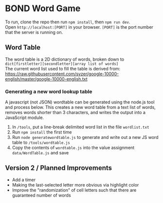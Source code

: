 # BOND Word Game

To run, clone the repo then run `npm install`, then `npm run dev`.  
Open `http://localhost:[PORT]` in your browser. `[PORT]` is the port number that the server is running on.

## Word Table
The word table is a 2D dictionary of words, broken down to `dict[firstletter][secondletter][array list of words]`  
The current word list used to fill the table is derived from: https://raw.githubusercontent.com/syzer/google-10000-english/master/google-10000-english.txt
### Generating a new word lookup table
A javascript (not JSON) wordtable can be generated using the node.js tool and process below. This creates a new word table from a text list of words, removes words shorter than 3 characters, and writes the output into a JavaScript module.  
1. In `/tools`, put a line-break delimited word list in the file `wordlist.txt`
2. Run `npm install` the first time
3. Run `node generatewordtable.js` to generate and write out a new JS word table to `/tools/wordtable.js`
4. Copy the contents of `wordtable.js` into the value assignment `data/WordTable.js` and save  
  

##  Version 2 / Planned Improvements
- Add a timer
- Making the last-selected letter more obvious via highlight color
- Improve the "randomization" of cell letters such that there are guaranteed number of words